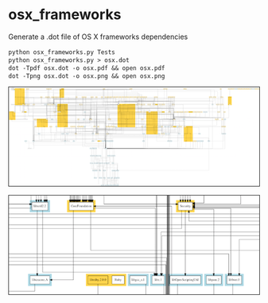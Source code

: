 # osx_frameworks
Generate a .dot file of OS X frameworks dependencies

    python osx_frameworks.py Tests
    python osx_frameworks.py > osx.dot
    dot -Tpdf osx.dot -o osx.pdf && open osx.pdf
    dot -Tpng osx.dot -o osx.png && open osx.png

<a href="osx.png"><img src="thumbs/mini.png" border=1 /></a>

<a href="osx.png"><img src="thumbs/detail.png" border=1 /></a>
